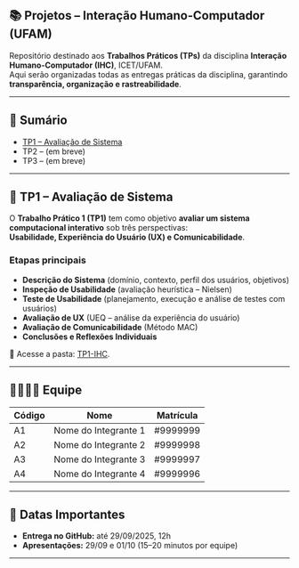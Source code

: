 ## 📚 Projetos – Interação Humano-Computador (UFAM)

Repositório destinado aos **Trabalhos Práticos (TPs)** da disciplina **Interação Humano-Computador (IHC)**, ICET/UFAM.  
Aqui serão organizadas todas as entregas práticas da disciplina, garantindo **transparência, organização e rastreabilidade**.

---

## 📑 Sumário

- [TP1 – Avaliação de Sistema](#tp1--avaliação-de-sistema)
- TP2 – (em breve)
- TP3 – (em breve)

---

## 🔹 TP1 – Avaliação de Sistema 

O **Trabalho Prático 1 (TP1)** tem como objetivo **avaliar um sistema computacional interativo** sob três perspectivas:  
**Usabilidade, Experiência do Usuário (UX) e Comunicabilidade**.

### Etapas principais
- **Descrição do Sistema** (domínio, contexto, perfil dos usuários, objetivos)  
- **Inspeção de Usabilidade** (avaliação heurística – Nielsen)  
- **Teste de Usabilidade** (planejamento, execução e análise de testes com usuários)  
- **Avaliação de UX** (UEQ – análise da experiência do usuário)  
- **Avaliação de Comunicabilidade** (Método MAC)  
- **Conclusões e Reflexões Individuais**

📂 Acesse a pasta: [TP1-IHC](TP1-IHC).  

---

## 👨‍👩‍👧‍👦 Equipe

| Código | Nome | Matrícula |
|--------|----------------------|-----------|
| A1     | Nome do Integrante 1 | #9999999 |
| A2     | Nome do Integrante 2 | #9999998 |
| A3     | Nome do Integrante 3 | #9999997 |
| A4     | Nome do Integrante 4 | #9999996 |

---

## 📅 Datas Importantes

- **Entrega no GitHub:** até 29/09/2025, 12h  
- **Apresentações:** 29/09 e 01/10 (15–20 minutos por equipe)

---
